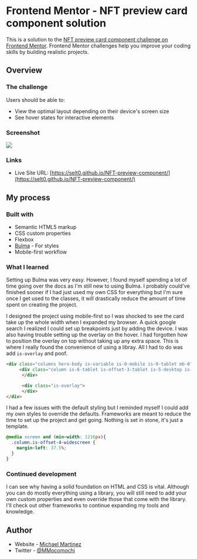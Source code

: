 # Frontend Mentor - NFT preview card component solution

This is a solution to the [NFT preview card component challenge on Frontend Mentor](https://www.frontendmentor.io/challenges/nft-preview-card-component-SbdUL_w0U). Frontend Mentor challenges help you improve your coding skills by building realistic projects.

## Overview

### The challenge

Users should be able to:

- View the optimal layout depending on their device's screen size
- See hover states for interactive elements

### Screenshot

![](./images/Kapture%202022-06-04%20at%2012.42.42.gif)

### Links

- Live Site URL: [https://selt0.github.io/NFT-preview-component/](https://selt0.github.io/NFT-preview-component/)

## My process

### Built with

- Semantic HTML5 markup
- CSS custom properties
- Flexbox
- [Bulma](https://bulma.io/) - For styles
- Mobile-first workflow

### What I learned

Setting up Bulma was very easy. However, I found myself spending a lot of time going over the docs as I'm still new to using Bulma. I probably could've finished sooner if I had just used my own CSS for everything but I'm sure once I get used to the classes, it will drastically reduce the amount of time spent on creating the project.

I designed the project using mobile-first so I was shocked to see the card take up the whole width when I expanded my browser. A quick google search I realized I could set up breakpoints just by adding the device. I was also having trouble setting up the overlay on the hover. I had forgotten how to position the overlay on top without taking up any extra space. This is where I really found the convenience of using a libray. All I had to do was add <code>is-overlay</code> and poof.

```html
<div class="columns hero-body is-variable is-0-mobile is-0-tablet mb-0">
     <div class="column is-6-tablet is-offset-3-tablet is-5-desktop is-offset-4-desktop is-4-widescreen is-offset-4-widescreen is-3-fullhd is-offset-4-fullhd">
      </div>

      <div class="is-overlay">
      </div>
</div>
```

I had a few issues with the default styling but I reminded myself I could add my own styles to override the defaults. Frameworks are meant to reduce the time to set up the project and get going. Nothing is set in stone, it's just a template.

```css
@media screen and (min-width: 1216px){
  .column.is-offset-4-widescreen {
    margin-left: 37.5%;
  }
}

```

### Continued development

I can see why having a solid foundation on HTML and CSS is vital. Although you can do mostly everything using a library, you will still need to add your own custom properties and even override those that come with the library. I'll check out other frameworks to continue expanding my tools and knowledge.

## Author

- Website - [Michael Martinez](https://michael-martinez.netlify.app/)
- Twitter - [@MMocomochi](https://www.twitter.com/MMocomochi)
